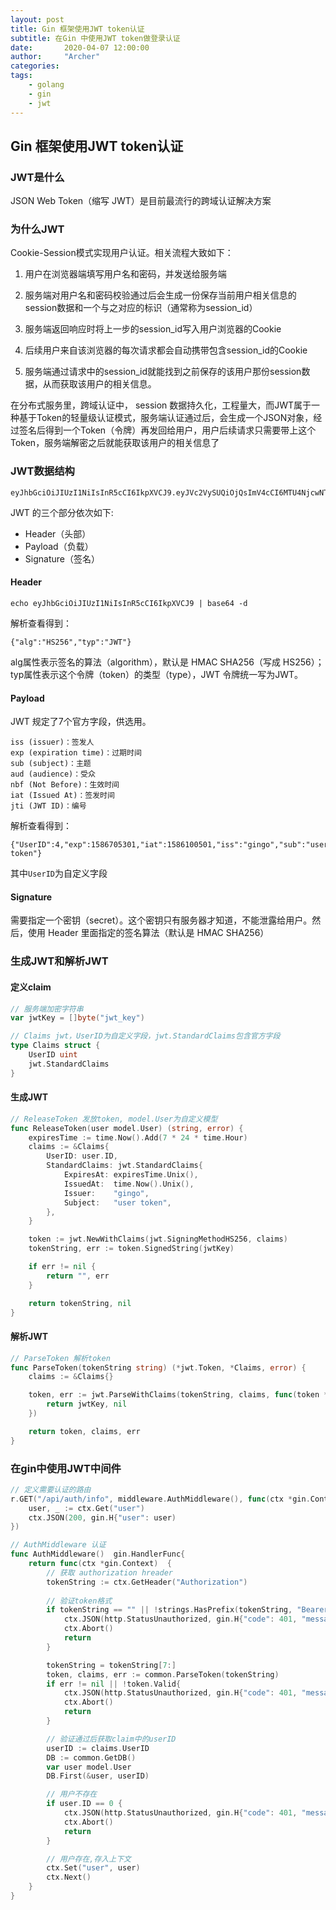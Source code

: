 ```yaml
---
layout: post
title: Gin 框架使用JWT token认证
subtitle: 在Gin 中使用JWT token做登录认证
date:       2020-04-07 12:00:00
author:     "Archer"
categories: 
tags:
    - golang
    - gin
    - jwt
---
```


## Gin 框架使用JWT token认证

### JWT是什么

JSON Web Token（缩写 JWT）是目前最流行的跨域认证解决方案

### 为什么JWT

Cookie-Session模式实现用户认证。相关流程大致如下：

1. 用户在浏览器端填写用户名和密码，并发送给服务端

2. 服务端对用户名和密码校验通过后会生成一份保存当前用户相关信息的session数据和一个与之对应的标识（通常称为session_id）

3. 服务端返回响应时将上一步的session_id写入用户浏览器的Cookie

4. 后续用户来自该浏览器的每次请求都会自动携带包含session_id的Cookie

5. 服务端通过请求中的session_id就能找到之前保存的该用户那份session数据，从而获取该用户的相关信息。

在分布式服务里，跨域认证中， session 数据持久化，工程量大，而JWT属于一种基于Token的轻量级认证模式，服务端认证通过后，会生成一个JSON对象，经过签名后得到一个Token（令牌）再发回给用户，用户后续请求只需要带上这个Token，服务端解密之后就能获取该用户的相关信息了

### JWT数据结构

```text
eyJhbGciOiJIUzI1NiIsInR5cCI6IkpXVCJ9.eyJVc2VySUQiOjQsImV4cCI6MTU4NjcwNTMwMSwiaWF0IjoxNTg2MTAwNTAxLCJpc3MiOiJnaW5nbyIsInN1YiI6InVzZXIgdG9rZW4ifQ.y_192m4yUN7HPEkbtblMqxj5BFbyjA2hXCgFMdGxJI4
```

JWT 的三个部分依次如下:

- Header（头部）
- Payload（负载）
- Signature（签名）

#### Header

```shell
echo eyJhbGciOiJIUzI1NiIsInR5cCI6IkpXVCJ9 | base64 -d
```

解析查看得到：

```text
{"alg":"HS256","typ":"JWT"}
```

alg属性表示签名的算法（algorithm），默认是 HMAC SHA256（写成 HS256）；typ属性表示这个令牌（token）的类型（type），JWT 令牌统一写为JWT。

#### Payload

JWT 规定了7个官方字段，供选用。

```text
iss (issuer)：签发人
exp (expiration time)：过期时间
sub (subject)：主题
aud (audience)：受众
nbf (Not Before)：生效时间
iat (Issued At)：签发时间
jti (JWT ID)：编号
```

解析查看得到：

```text
{"UserID":4,"exp":1586705301,"iat":1586100501,"iss":"gingo","sub":"user token"}
```

其中`UserID`为自定义字段

#### Signature

需要指定一个密钥（secret）。这个密钥只有服务器才知道，不能泄露给用户。然后，使用 Header 里面指定的签名算法（默认是 HMAC SHA256）

### 生成JWT和解析JWT

#### 定义claim

```go
// 服务端加密字符串
var jwtKey = []byte("jwt_key")

// Claims jwt，UserID为自定义字段，jwt.StandardClaims包含官方字段
type Claims struct {
	UserID uint
	jwt.StandardClaims
}
```

#### 生成JWT

```go
// ReleaseToken 发放token, model.User为自定义模型
func ReleaseToken(user model.User) (string, error) {
	expiresTime := time.Now().Add(7 * 24 * time.Hour)
	claims := &Claims{
		UserID: user.ID,
		StandardClaims: jwt.StandardClaims{
			ExpiresAt: expiresTime.Unix(),
			IssuedAt:  time.Now().Unix(),
			Issuer:    "gingo",
			Subject:   "user token",
		},
	}

	token := jwt.NewWithClaims(jwt.SigningMethodHS256, claims)
	tokenString, err := token.SignedString(jwtKey)

	if err != nil {
		return "", err
	}

	return tokenString, nil
}
```

#### 解析JWT

```go
// ParseToken 解析token
func ParseToken(tokenString string) (*jwt.Token, *Claims, error) {
	claims := &Claims{}

	token, err := jwt.ParseWithClaims(tokenString, claims, func(token *jwt.Token) (i interface{}, err error) {
		return jwtKey, nil
	})

	return token, claims, err
}
```

### 在gin中使用JWT中间件

```go
// 定义需要认证的路由
r.GET("/api/auth/info", middleware.AuthMiddleware(), func(ctx *gin.Context) {
	user, _ := ctx.Get("user")
	ctx.JSON(200, gin.H{"user": user)
})
```

```go
// AuthMiddleware 认证
func AuthMiddleware()  gin.HandlerFunc{
	return func(ctx *gin.Context)  {
		// 获取 authorization hreader
		tokenString := ctx.GetHeader("Authorization")
		
		// 验证token格式
		if tokenString == "" || !strings.HasPrefix(tokenString, "Bearer "){
			ctx.JSON(http.StatusUnauthorized, gin.H{"code": 401, "message": "权限不足"})
			ctx.Abort()
			return
		} 

		tokenString = tokenString[7:]
		token, claims, err := common.ParseToken(tokenString)
		if err != nil || !token.Valid{
			ctx.JSON(http.StatusUnauthorized, gin.H{"code": 401, "message": "权限不足"})
			ctx.Abort()
			return
		}

		// 验证通过后获取claim中的userID
		userID := claims.UserID
		DB := common.GetDB()
		var user model.User
		DB.First(&user, userID)

		// 用户不存在
		if user.ID == 0 {
			ctx.JSON(http.StatusUnauthorized, gin.H{"code": 401, "message": "权限不足"})
			ctx.Abort()
			return
		}

		// 用户存在,存入上下文
		ctx.Set("user", user)
		ctx.Next()
	}
}
```